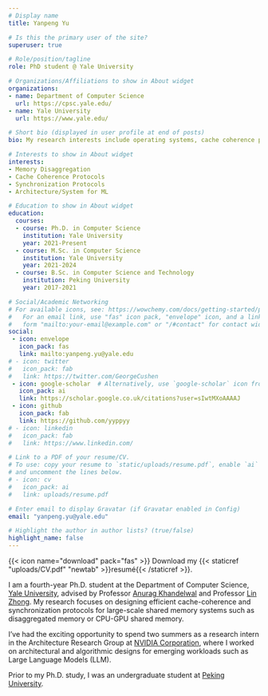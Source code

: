 ```yaml
---
# Display name
title: Yanpeng Yu

# Is this the primary user of the site?
superuser: true

# Role/position/tagline
role: PhD student @ Yale University

# Organizations/Affiliations to show in About widget
organizations:
- name: Department of Computer Science
  url: https://cpsc.yale.edu/
- name: Yale University
  url: https://www.yale.edu/

# Short bio (displayed in user profile at end of posts)
bio: My research interests include operating systems, cache coherence protocols and memory disaggregation.

# Interests to show in About widget
interests:
- Memory Disaggregation
- Cache Coherence Protocols
- Synchronization Protocols
- Architecture/System for ML

# Education to show in About widget
education:
  courses:
  - course: Ph.D. in Computer Science
    institution: Yale University
    year: 2021-Present
  - course: M.Sc. in Computer Science
    institution: Yale University
    year: 2021-2024
  - course: B.Sc. in Computer Science and Technology
    institution: Peking University
    year: 2017-2021

# Social/Academic Networking
# For available icons, see: https://wowchemy.com/docs/getting-started/page-builder/#icons
#   For an email link, use "fas" icon pack, "envelope" icon, and a link in the
#   form "mailto:your-email@example.com" or "/#contact" for contact widget.
social:
 - icon: envelope
   icon_pack: fas
   link: mailto:yanpeng.yu@yale.edu
# - icon: twitter
#   icon_pack: fab
#   link: https://twitter.com/GeorgeCushen
 - icon: google-scholar  # Alternatively, use `google-scholar` icon from `ai` icon pack
   icon_pack: ai
   link: https://scholar.google.co.uk/citations?user=sIwtMXoAAAAJ
 - icon: github
   icon_pack: fab
   link: https://github.com/yyppyy
# - icon: linkedin
#   icon_pack: fab
#   link: https://www.linkedin.com/

# Link to a PDF of your resume/CV.
# To use: copy your resume to `static/uploads/resume.pdf`, enable `ai` icons in `params.toml`, 
# and uncomment the lines below.
# - icon: cv
#   icon_pack: ai
#   link: uploads/resume.pdf

# Enter email to display Gravatar (if Gravatar enabled in Config)
email: "yanpeng.yu@yale.edu"

# Highlight the author in author lists? (true/false)
highlight_name: false
---
```

{{< icon name="download" pack="fas" >}} Download my {{< staticref "uploads/CV.pdf" "newtab" >}}resumé{{< /staticref >}}.

I am a fourth-year Ph.D. student at the Department of Computer Science, [Yale University](https://www.yale.edu/), advised by Professor [Anurag Khandelwal](http://anuragkhandelwal.com/) and Professor [Lin Zhong](http://www.linzhong.org/). My research focuses on designing efficient cache-coherence and synchronization protocols for large-scale shared memory systems such as disaggregated memory or CPU-GPU shared memory.

I’ve had the exciting opportunity to spend two summers as a research intern in the Architecture Research Group at [NVIDIA Corporation](https://www.nvidia.com/), where I worked on architectural and algorithmic designs for emerging workloads such as Large Language Models (LLM).

Prior to my Ph.D. study, I was an undergraduate student at [Peking University](https://english.pku.edu.cn).

